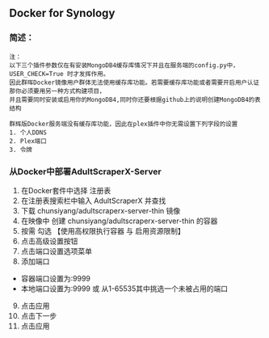 ## Docker for Synology 
### 简述：

```
注：
以下三个插件参数仅在有安装MongoDB4缓存库情况下并且在服务端的config.py中，USER_CHECK=True 时才发挥作用。
因此群晖Docker镜像用户群体无法使用缓存库功能。若需要缓存库功能或者需要开启用户认证那你必须要用另一种方式构建项目，
并且需要同时安装或启用你的MongoDB4,同时你还要根据github上的说明创建MongoDB4的表结构

群辉版Docker服务端没有缓存库功能，因此在plex插件中你无需设置下列字段的设置
1. 个人DDNS
2. Plex端口
3. 令牌
```

### 从Docker中部署AdultScraperX-Server
1. 在Docker套件中选择 注册表
2. 在注册表搜索栏中输入 AdultScraperX 并查找
3. 下载 chunsiyang/adultscraperx-server-thin 镜像
4. 在映像中 创建 chunsiyang/adultscraperx-server-thin 的容器
5. 按需 勾选 【使用高权限执行容器 与 启用资源限制】
6. 点击高级设置按钮
7. 点击端口设置选项菜单
8. 添加端口
- 容器端口设置为:9999
- 本地端口设置为:9999 或 从1-65535其中挑选一个未被占用的端口
9. 点击应用
10. 点击下一步
11. 点击应用